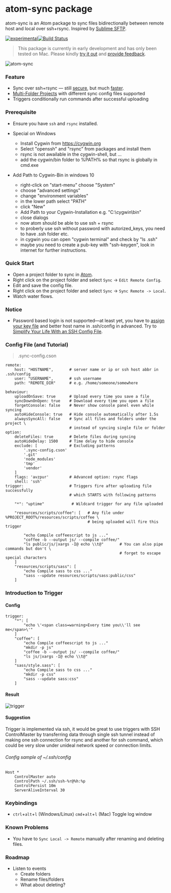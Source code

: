 # atom-sync package

atom-sync is an Atom package to sync files bidirectionally between remote host and local over ssh+rsync. Inspired by [Sublime SFTP](http://wbond.net/sublime_packages/sftp).

[![experimental](http://badges.github.io/stability-badges/dist/experimental.svg)](http://github.com/badges/stability-badges)[![Build Status](https://travis-ci.org/dingjie/atom-sync.svg?branch=master)](https://travis-ci.org/dingjie/atom-sync)

> This package is currently in early development and has only been tested on Mac. Please kindly [try it out](http://atom.io/packages/atom-sync) and [provide feedback](https://github.com/dingjie/atom-sync/issues/new).

![atom-sync](https://cloud.githubusercontent.com/assets/586262/8085519/2b63a7c4-0fc3-11e5-930a-685b09fe7af3.gif)

### Feature ###
* Sync over ssh+rsync — still [secure](http://www.sakana.fr/blog/2008/05/07/securing-automated-rsync-over-ssh/), but much [faster](http://stackoverflow.com/questions/20244585/what-is-the-difference-between-scp-and-rsync).
* [Multi-Folder Projects](http://blog.atom.io/2015/04/15/multi-folder-projects.html) with different sync config files supported
* Triggers conditionally run commands after successful uploading

### Prerequisite ###
* Ensure you have `ssh` and `rsync` installed.

* Special on Windows
  * Install Cygwin from https://cygwin.org
  * Select "openssh" and "rsync" from packages and install them
  * rsync is not awailable in the cygwin-shell, but ...
  * add the cygwin/bin folder to %PATH% so that rsync is globally in cmd.exe

* Add Path to Cygwin-Bin in windows 10
  * right-click on "start-menu" choose "System"
  * choose "advanced settings"
  * change "environment variables"
  * in the lower path select "PATH"
  * click "New"
  * Add Path to your Cygwin-Installation e.g. "C:\cygwin\bin"
  * close dialogs
  * now atom should be able to use ssh + rsync
  * to proberly use ssh without password with autorized_keys, you need to have .ssh folder etc. 
  * in cygwin you can open "cygwin terminal" and check by "ls .ssh"
  * maybe you need to create a pub-key with "ssh-keygen", look in internet for further instructions.


### Quick Start ###
* Open a project folder to sync in [Atom](http://atom.io).
* Right click on the project folder and select `Sync` -> `Edit Remote Config`.
* Edit and save the config file.
* Right click on the project folder and select `Sync` -> `Sync Remote -> Local`.
* Watch water flows.

### Notice ###
* Password based login is not supported—at least yet, you have to [assign your key file](https://www.linode.com/docs/security/use-public-key-authentication-with-ssh) and better host name in .ssh/config in advanced. Try to [Simplify Your Life With an SSH Config File](http://nerderati.com/2011/03/17/simplify-your-life-with-an-ssh-config-file/).

### Config File (and Tutorial) ###
> .sync-config.cson

```
remote:
    host: "HOSTNAME",       # server name or ip or ssh host abbr in .ssh/config
    user: "USERNAME",       # ssh username
    path: "REMOTE_DIR"      # e.g. /home/someone/somewhere

behaviour:
    uploadOnSave: true      # Upload every time you save a file
    syncDownOnOpen: true    # Download every time you open a file
    forgetConsole: false    # Never show console panel even while syncing
    autoHideConsole: true   # Hide console automatically after 1.5s
    alwaysSyncAll: false    # Sync all files and folders under the project \
                            # instead of syncing single file or folder
option:
    deleteFiles: true       # Delete files during syncing
    autoHideDelay: 1500     # Time delay to hide console
    exclude: [              # Excluding patterns
        '.sync-config.cson'
        '.git'
        'node_modules'
        'tmp'
        'vendor'
    ]
    flags: 'avzpur'         # Advanced option: rsync flags
    shell: 'ssh'
trigger:                    # Triggers fire after uploading file successfully
                            # which STARTS with following patterns

    "*": "uptime"            # Wildcard trigger for any file uploaded

    "resources/scripts/coffee": [   # Any file under %PROJECT_ROOT%/resources/scripts/coffee \
                                    # being uploaded will fire this trigger

        "echo Compile coffeescript to js ..."
        "coffee -b --output js/ --compile coffee/"
        "ls public/js/|xargs -I@ echo \\t@"       # You can also pipe commands but don't \
                                                  # forget to escape special characters
    ]
    "resources/scripts/sass": [
        "echo Compile sass to css ..."
        "sass --update resources/scripts/sass:public/css"
    ]
```

### Introduction to Trigger ###
#### Config ####
```
trigger:
    "*": [
        "echo \'<span class=warning>Every time you\\'ll see me</span>\'"
    ]
    "coffee": [
        "echo Compile coffeescript to js ..."
        "mkdir -p js"
        "coffee -b --output js/ --compile coffee/"
        "ls js/|xargs -I@ echo \\t@"
    ]
    "sass/style.sass": [
        "echo Compile sass to css ..."
        "mkdir -p css"
        "sass --update sass:css"
    ]
```
#### Result ####
![trigger](https://cloud.githubusercontent.com/assets/586262/14584004/a2cf2872-0466-11e6-9908-5f035a8b4e46.gif)

#### Suggestion ####
Trigger is implemented via ssh, it would be great to use triggers with SSH ControlMaster by transferring data through single ssh tunnel instead of making one ssh connection for rsync and another for ssh command, which could be very slow under unideal network speed or connection limits.

###### Config sample of ~/.ssh/config ######

```
Host *
    ControlMaster auto
    ControlPath ~/.ssh/ssh-%r@%h:%p
    ControlPersist 10m
    ServerAliveInterval 30
```


### Keybindings ###
* `ctrl`+`alt`+`l` (Windows/Linux) `cmd`+`alt`+`l` (Mac) Toggle log window

### Known Problems ###
* You have to `Sync Local -> Remote` manually after renaming and deleting files.

### Roadmap ###
* Listen to events
  * Create folders
  * Rename files/folders
  * What about deleting?
